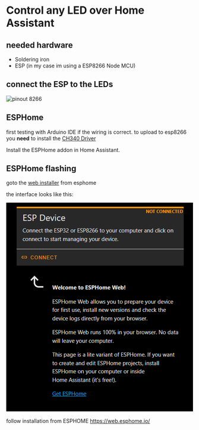 # Control any LED over Home Assistant

## needed hardware

- Soldering iron
- ESP (in my case im using a ESP8266 Node MCU)

## connect the ESP to the LEDs
![pinout 8266](https://i0.wp.com/randomnerdtutorials.com/wp-content/uploads/2019/05/ESP8266-NodeMCU-kit-12-E-pinout-gpio-pin.png?quality=100&strip=all&ssl=1 "pinout")


## ESPHome
first testing with Arduino IDE if the wiring is correct.
to upload to esp8266 you **need** to install the [CH340 Driver](https://sparks.gogo.co.nz/ch340.html)

Install the ESPHome addon in Home Assistant.

## ESPHome flashing
goto the [web installer](https://web.esphome.io/) from esphome

the interface looks like this:

![Dashboard web.esphome](/assets/images/esphome_dashboard.png "dashboard")


follow installation from ESPHOME
https://web.esphome.io/

